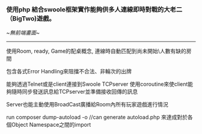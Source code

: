 <h3>使用php 結合swoole框架實作能夠供多人連線即時對戰的大老二（BigTwo)遊戲。</h3>
<i>~無前端畫面~</i>
<br>

-------

使用Room, ready, Game的配桌概念, 連線時自動匹配到尚未開始\人數有缺的房間

包含各式Error Handling來阻擋不合法、非輪次的出牌

能夠透過Telnet或是client連接到Swoole TCPserver
使用coroutine來使client能夠隨時同步發送訊息給TCPserver並準備接收回傳的訊息

Server也能主動使用BroadCast廣播給Room內所有玩家遊戲進行情況

run composer dump-autoload -o
//can generate autoload.php 來達成對於各個Object Namespace之間的import


